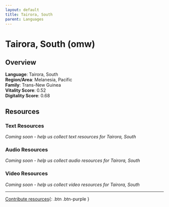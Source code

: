 ```yaml
---
layout: default
title: Tairora, South
parent: Languages
---
```


# Tairora, South (omw)

## Overview

**Language**: Tairora, South  
**Region/Area**: Melanesia, Pacific  
**Family**: Trans-New Guinea  
**Vitality Score**: 0.52  
**Digitality Score**: 0.68  

## Resources

### Text Resources
*Coming soon - help us collect text resources for Tairora, South*

### Audio Resources
*Coming soon - help us collect audio resources for Tairora, South*

### Video Resources
*Coming soon - help us collect video resources for Tairora, South*

---

[Contribute resources](https://fairtrain.github.io/){: .btn .btn-purple }

